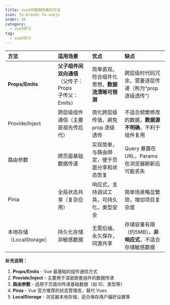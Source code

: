 ```yaml
---
title: vue3中数据传输的方法
icon: fa-brands fa-vuejs
order: 34
category:
  - vue3学习
tag:
  - vue3学习
---
```



| 方法 | 适用场景 | 优点 | 缺点 |
| :--- | :--- | :--- | :--- |
| **Props/Emits** | **父子组件间双向通信** <br>（父传子：Props<br>子传父：Emits） | 简单直观，符合组件化思想，**数据流清晰可预测** | 跨层级时代码冗余，需要逐层传递（称为“prop 逐级透传”） |
| Provide/Inject | 跨层级组件通信（主要是祖先传后代） | 简化跨层级传值，避免 prop 逐级透传 | 不适合频繁修改的数据，**数据源不明确**，不利于组件复用 |
| 路由参数 | 跨页面基础数据传递 | 实现简单，与路由绑定，便于页面分享和状态恢复 | Query 暴露在 URL，Params 在浏览器刷新后可能丢失 |
| Pinia | 全局状态共享（复杂应用） | 响应式，支持调试工具，可持久化，类型安全 | 简单场景略显繁琐，增加项目复杂度 |
| 本地存储（LocalStorage）| 持久化存储非敏感数据 | 无需后端，永久保存，同源共享 | 存储容量有限（约5MB），**非响应式**，不适合存储敏感数据 |

**补充说明：**

1. **Props/Emits** - Vue 最基础的组件通信方式
2. **Provide/Inject** - 主要用于深层嵌套组件的数据传递
3. **路由参数** - 适用于页面间传递基础数据（如 ID、类型等）
4. **Pinia** - Vue 官方推荐的状态管理库，替代 Vuex
5. **LocalStorage** - 浏览器本地存储，适合保存用户偏好设置等